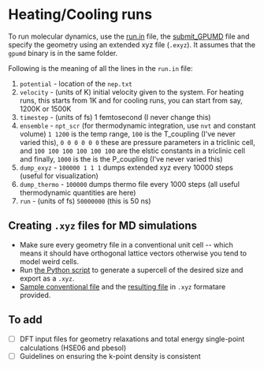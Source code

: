 # Heating/Cooling runs

To run molecular dynamics, use the [run.in](https://github.com/NU-CEM/Group_wiki/blob/main/Software/GPUMD_NEP/run.in) file, the [submit_GPUMD](https://github.com/NU-CEM/Group_wiki/blob/main/Software/GPUMD_NEP/submit_script_gpumd.sh) file and specify the geometry using an extended xyz file (`.exyz`). 
It assumes that the `gpumd` binary is in the same folder.

Following is the meaning of all the lines in the `run.in` file:
1. `potential` - location of the `nep.txt`
2. `velocity` -  (units of K) initial velocity given to the system. For heating runs, this starts from 1K and for cooling runs, you can start from say, 1200K or 1500K
3. `timestep` - (units of fs) 1 femtosecond (I never change this)
4. `ensemble` - `npt_scr` (for thermodynamic integration, use `nvt` and constant volume) `1 1200` is the temp range, `100` is the T_coupling (I've never varied this), `0 0 0 0 0 0` these are pressure parameters in a triclinic cell, and `100 100 100 100 100 100` are the elstic constants in a triclinic cell and finally, `1000` is the is the P_coupling (I've never varied this)     
5. `dump_exyz` - `100000 1 1 1` dumps extended xyz every 10000 steps (useful for visualization)
6. `dump_thermo` - `100000` dumps thermo file every 1000 steps (all useful thermodynamic quantities are here)
7. `run` - (units of fs) `50000000` (this is 50 ns) 

## Creating `.xyz` files for MD simulations

- Make sure every geometry file in a conventional unit cell -- which means it should have orthogonal lattice vectors otherwise you tend to model weird cells.
- Run [the Python script](`write_xyz.py`) to generate a supercell of the desired size and export as a `.xyz`.
- [Sample conventional file](./BaZrS3_conventional.in) and the [resulting file](./model.xyz) in `.xyz` formatare provided.

## To add

- [ ] DFT input files for geometry relaxations and total energy single-point calculations (HSE06 and pbesol)
- [ ] Guidelines on ensuring the k-point density is consistent
